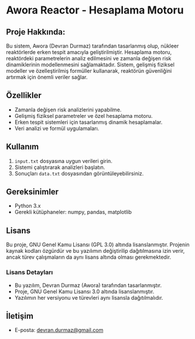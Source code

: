 # Awora Reactor - Hesaplama Motoru

## Proje Hakkında:
Bu sistem, Awora (Devran Durmaz) tarafından tasarlanmış olup, nükleer reaktörlerde erken tespit amacıyla geliştirilmiştir. Hesaplama motoru, reaktördeki parametrelerin analiz edilmesini ve zamanla değişen risk dinamiklerinin modellenmesini sağlamaktadır. Sistem, gelişmiş fiziksel modeller ve özelleştirilmiş formüller kullanarak, reaktörün güvenliğini artırmak için önemli veriler sağlar.

## Özellikler
- Zamanla değişen risk analizlerini yapabilme.
- Gelişmiş fiziksel parametreler ve özel hesaplama motoru.
- Erken tespit sistemleri için tasarlanmış dinamik hesaplamalar.
- Veri analizi ve formül uygulamaları.

## Kullanım
1. `input.txt` dosyasına uygun verileri girin.
2. Sistemi çalıştırarak analizleri başlatın.
3. Sonuçları `data.txt` dosyasından görüntüleyebilirsiniz.

## Gereksinimler
- Python 3.x
- Gerekli kütüphaneler: numpy, pandas, matplotlib

## Lisans
Bu proje, GNU Genel Kamu Lisansı (GPL 3.0) altında lisanslanmıştır. Projenin kaynak kodları özgürdür ve bu yazılımın değiştirilip dağıtılmasına izin verir, ancak türev çalışmaların da aynı lisans altında olması gerekmektedir.

### Lisans Detayları
- Bu yazılım, Devran Durmaz (Awora) tarafından tasarlanmıştır.
- Proje, GNU Genel Kamu Lisansı 3.0 altında lisanslanmıştır.
- Yazılımın her versiyonu ve türevleri aynı lisansla dağıtılmalıdır.

## İletişim
- E-posta: devran.durmaz@gmail.com
